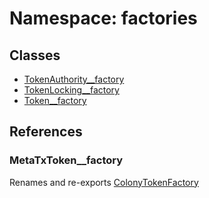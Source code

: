 # Namespace: factories

## Classes

- [TokenAuthority\_\_factory](../classes/factories.TokenAuthority__factory.md)
- [TokenLocking\_\_factory](../classes/factories.TokenLocking__factory.md)
- [Token\_\_factory](../classes/factories.Token__factory.md)

## References

### MetaTxToken\_\_factory

Renames and re-exports [ColonyTokenFactory](../classes/ColonyTokenFactory.md)

